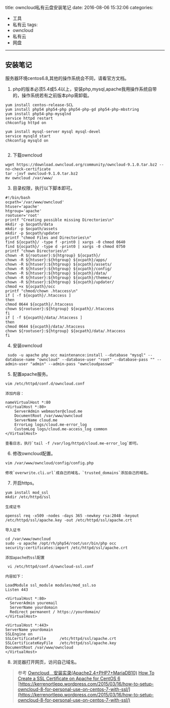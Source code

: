 title: owncloud私有云盘安装笔记
date: 2016-08-06 15:32:06
categories:
- 工具
- 私有云
tags:
- owncloud
- 私有云
- 网盘
---

## 安装笔记
服务器环境centos6.8,其他的操作系统会不同，请看官方文档。
1. php的版本必须5.4或5.4以上，安装php,mysql,apache我用操作系统自带的，操作系统若有之前版本php需卸载。
```
yum install centos-release-SCL
yum install php54 php54-php php54-php-gd php54-php-mbstring
yum install php54-php-mysqlnd
service httpd restart
chkconfig httpd on

yum install mysql-server mysql mysql-devel
service mysqld start
chkconfig mysqld on


```

2. 下载owncloud
```
wget https://download.owncloud.org/community/owncloud-9.1.0.tar.bz2 --no-check-certificate
tar -jxvf owncloud-9.1.0.tar.bz2
mv owncloud /var/www/
```
<!--more-->

3. 目录权限，执行以下脚本即可。
```
#!/bin/bash
ocpath='/var/www/owncloud'
htuser='apache'
htgroup='apache'
rootuser='root'
printf "Creating possible missing Directories\n"
mkdir -p $ocpath/data
mkdir -p $ocpath/assets
mkdir -p $ocpath/updater
printf "chmod Files and Directories\n"
find ${ocpath}/ -type f -print0 | xargs -0 chmod 0640
find ${ocpath}/ -type d -print0 | xargs -0 chmod 0750
printf "chown Directories\n"
chown -R ${rootuser}:${htgroup} ${ocpath}/
chown -R ${htuser}:${htgroup} ${ocpath}/apps/
chown -R ${htuser}:${htgroup} ${ocpath}/assets/
chown -R ${htuser}:${htgroup} ${ocpath}/config/
chown -R ${htuser}:${htgroup} ${ocpath}/data/
chown -R ${htuser}:${htgroup} ${ocpath}/themes/
chown -R ${htuser}:${htgroup} ${ocpath}/updater/
chmod +x ${ocpath}/occ
printf "chmod/chown .htaccess\n"
if [ -f ${ocpath}/.htaccess ]
then
chmod 0644 ${ocpath}/.htaccess
chown ${rootuser}:${htgroup} ${ocpath}/.htaccess
fi
if [ -f ${ocpath}/data/.htaccess ]
then
chmod 0644 ${ocpath}/data/.htaccess
chown ${rootuser}:${htgroup} ${ocpath}/data/.htaccess
fi

```

4. 安装owncloud
```
 sudo -u apache php occ maintenance:install --database "mysql" --database-name "owncloud" --database-user "root" --database-pass "" --admin-user "admin" --admin-pass "owncloudpasswd"
```

5. 配置apache服务。
```
vim /etc/httpd/conf.d/owncloud.conf
```
    添加内容：
```
nameVirtualHost *:80
<VirtualHost *:80>
    ServerAdmin webmaster@cloud.me
    DocumentRoot /var/www/owncloud
    ServerName cloud.me
    ErrorLog logs/cloud.me-error_log
    CustomLog logs/cloud.me-access_log common
</VirtualHost>
```
    查看日志，执行`tail -f /var/log/httpd/cloud.me-error_log`即可。

6. 修改owncloud配置。
```
vim /var/www/owncloud/config/config.php
```
    修改`overwrite.cli.url`成自己的域名，`trusted_domains`添加自己的域名。

7. 开启https。
```
yum install mod_ssl
mkdir /etc/httpd/ssl
```
    生成证书
```
openssl req -x509 -nodes -days 365 -newkey rsa:2048 -keyout /etc/httpd/ssl/apache.key -out /etc/httpd/ssl/apache.crt

```
    导入证书
```
cd /var/www/owncloud
sudo -u apache /opt/rh/php54/root/usr/bin/php occ security:certificates:import /etc/httpd/ssl/apache.crt
```
    添加apache的ssl配置
```
 vi /etc/httpd/conf.d/owncloud-ssl.conf
```
    内容如下：
```
LoadModule ssl_module modules/mod_ssl.so
Listen 443

<VirtualHost *:80>
  ServerAdmin youremail
  ServerName yourdomain
  Redirect permanent / https://yourdomain/
</VirtualHost>

<VirtualHost *:443>
ServerName yourdomain
SSLEngine on
SSLCertificateFile      /etc/httpd/ssl/apache.crt
SSLCertificateKeyFile   /etc/httpd/ssl/apache.key
DocumentRoot /var/www/owncloud
</VirtualHost>
```


8. 浏览器打开网页，访问自己域名。


>参考
[Owncloud　安装实录(Apache2.4+PHP7+MariaDB10)](http://huifeng.me/2016/05/03/owncloud-install/)
[How To Create a SSL Certificate on Apache for CentOS 6](https://www.digitalocean.com/community/tutorials/how-to-create-a-ssl-certificate-on-apache-for-centos-6)
[https://kerrenortlepp.wordpress.com/2015/03/16/how-to-setup-owncloud-8-for-personal-use-on-centos-7-with-ssl/](https://kerrenortlepp.wordpress.com/2015/03/16/how-to-setup-owncloud-8-for-personal-use-on-centos-7-with-ssl/)
